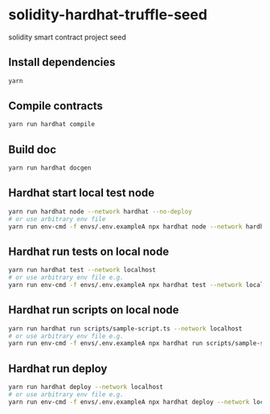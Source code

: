 # solidity-hardhat-truffle-seed
solidity smart contract project seed

## Install dependencies
```bash
yarn
```

## Compile contracts
```bash
yarn run hardhat compile
```

## Build doc 
```bash
yarn run hardhat docgen 
```

## Hardhat start local test node
```bash
yarn run hardhat node --network hardhat --no-deploy
# or use arbitrary env file
yarn run env-cmd -f envs/.env.exampleA npx hardhat node --network hardhat --no-deploy --show-accounts
```

## Hardhat run tests on local node
```bash
yarn run hardhat test --network localhost
# or use arbitrary env file e.g.
yarn run env-cmd -f envs/.env.exampleA npx hardhat test --network localhost
```

## Hardhat run scripts on local node
```bash
yarn run hardhat run scripts/sample-script.ts --network localhost
# or use arbitrary env file e.g.
yarn run env-cmd -f envs/.env.exampleA npx hardhat run scripts/sample-script.ts --network localhost
```

## Hardhat run deploy
```bash
yarn run hardhat deploy --network localhost
# or use arbitrary env file e.g.
yarn run env-cmd -f envs/.env.exampleA npx hardhat deploy --network localhost --reset
```

